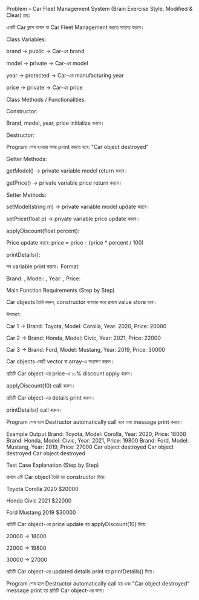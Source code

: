 Problem – Car Fleet Management System (Brain Exercise Style, Modified & Clear)
প্রশ্ন:

একটি Car ক্লাস বানান যা Car Fleet Management করতে সাহায্য করবে।

Class Variables:

brand → public → Car-এর brand

model → private → Car-এর model

year → protected → Car-এর manufacturing year

price → private → Car-এর price

Class Methods / Functionalities:

Constructor:

Brand, model, year, price initialize করবে।

Destructor:

Program শেষ হওয়ার সময় print করতে হবে:
"Car object destroyed"

Getter Methods:

getModel() → private variable model return করবে।

getPrice() → private variable price return করবে।

Setter Methods:

setModel(string m) → private variable model update করবে।

setPrice(float p) → private variable price update করবে।

applyDiscount(float percent):

Price update করবে:
price = price - (price * percent / 100)

printDetails():

সব variable print করবে।
Format:

Brand: <brand>, Model: <model>, Year: <year>, Price: <price>

Main Function Requirements (Step by Step)

Car objects তৈরি করুন, constructor ব্যবহার করে প্রথমে value store হবে।

উদাহরণ:

Car 1 → Brand: Toyota, Model: Corolla, Year: 2020, Price: 20000

Car 2 → Brand: Honda, Model: Civic, Year: 2021, Price: 22000

Car 3 → Brand: Ford, Model: Mustang, Year: 2019, Price: 30000

Car objects একটি vector বা array-এ সংরক্ষণ করুন।

প্রতিটি Car object-এর price-এ ১০% discount apply করুন।

applyDiscount(10) call করুন।

প্রতিটি Car object-এর details print করুন।

printDetails() call করুন।

Program শেষ হলে Destructor automatically call হবে এবং message print করবে।

Example Output
Brand: Toyota, Model: Corolla, Year: 2020, Price: 18000
Brand: Honda, Model: Civic, Year: 2021, Price: 19800
Brand: Ford, Model: Mustang, Year: 2019, Price: 27000
Car object destroyed
Car object destroyed
Car object destroyed

Test Case Explanation (Step by Step)

প্রথমে ৩টি Car object তৈরি হয় constructor দিয়ে:

Toyota Corolla 2020 $20000

Honda Civic 2021 $22000

Ford Mustang 2019 $30000

প্রতিটি Car object-এর price update হয় applyDiscount(10) দিয়ে:

20000 → 18000

22000 → 19800

30000 → 27000

প্রতিটি Car object-এর updated details print হয় printDetails() দিয়ে।

Program শেষ হলে Destructor automatically call হয় এবং "Car object destroyed" message print হয় প্রতিটি Car object-এর জন্য।